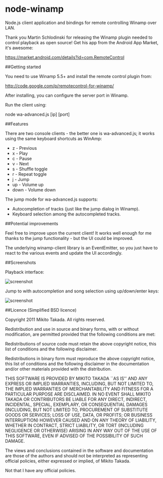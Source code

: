 
# node-winamp

Node.js client application and bindings for remote controlling Winamp over LAN. 

Thank you Martin Schlodinski for releasing the Winamp plugin needed to control playback as open source! Get his app from the Android App Market, it's awesome:

https://market.android.com/details?id=com.RemoteControl

##Getting started

You need to use Winamp 5.5+ and install the remote control plugin from: 

http://code.google.com/p/remotecontrol-for-winamp/

After installing, you can configure the server port in Winamp.

Run the client using:

node wa-advanced.js [ip] [port]

##Features

There are two console clients - the better one is wa-advanced.js; it works using the same keyboard shortcuts as WinAmp:

* z - Previous
* x - Play
* c - Pause
* v - Next
* s - Shuffle toggle
* r - Repeat toggle
* j - Jump
* up - Volume up
* down - Volume down

The jump mode for wa-advanced.js supports:

* Autocompletion of tracks (just like the jump dialog in Winamp).
* Keyboard selection among the autocompleted tracks.

##Potential improvements

Feel free to improve upon the current client! It works well enough for me thanks to the jump functionality - but the UI could be improved.

The underlying winamp-client library is an EventEmitter, so you just have to react to the various events and update the UI accordingly.

##Screenshots

Playback interface:

![screenshot](https://github.com/mixu/node-winamp/raw/master/playback.png)

Jump to with autocompletion and song selection using up/down/enter keys:

![screenshot](https://github.com/mixu/node-winamp/raw/master/jump-mode.png)

##Licence (Simplified BSD licence)

Copyright 2011 Mikito Takada. All rights reserved.

Redistribution and use in source and binary forms, with or without modification, are permitted provided that the following conditions are met:

Redistributions of source code must retain the above copyright notice, this list of conditions and the following disclaimer.

Redistributions in binary form must reproduce the above copyright notice, this list of conditions and the following disclaimer in the documentation and/or other materials provided with the distribution.

THIS SOFTWARE IS PROVIDED BY MIKITO TAKADA ``AS IS'' AND ANY EXPRESS OR IMPLIED WARRANTIES, INCLUDING, BUT NOT LIMITED TO, THE IMPLIED WARRANTIES OF MERCHANTABILITY AND FITNESS FOR A PARTICULAR PURPOSE ARE DISCLAIMED. IN NO EVENT SHALL MIKITO TAKADA OR CONTRIBUTORS BE LIABLE FOR ANY DIRECT, INDIRECT, INCIDENTAL, SPECIAL, EXEMPLARY, OR CONSEQUENTIAL DAMAGES (INCLUDING, BUT NOT LIMITED TO, PROCUREMENT OF SUBSTITUTE GOODS OR SERVICES; LOSS OF USE, DATA, OR PROFITS; OR BUSINESS INTERRUPTION) HOWEVER CAUSED AND ON ANY THEORY OF LIABILITY, WHETHER IN CONTRACT, STRICT LIABILITY, OR TORT (INCLUDING NEGLIGENCE OR OTHERWISE) ARISING IN ANY WAY OUT OF THE USE OF THIS SOFTWARE, EVEN IF ADVISED OF THE POSSIBILITY OF SUCH DAMAGE.

The views and conclusions contained in the software and documentation are those of the authors and should not be interpreted as representing official policies, either expressed or implied, of Mikito Takada.

Not that I have any official policies.
